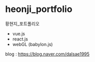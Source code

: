 # heonji_portfolio
황현지_포트폴리오

- vue.js
- react.js
- webGL (babylon.js)

blog : https://blog.naver.com/dalsae1995